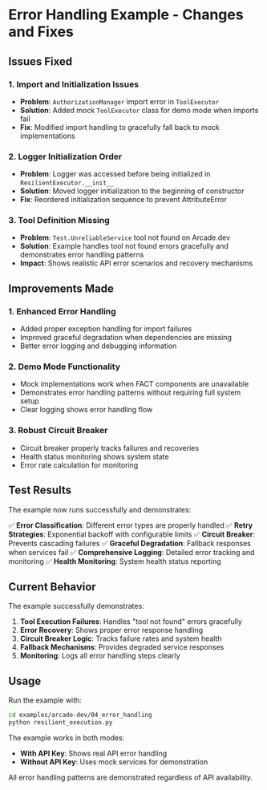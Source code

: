 # Error Handling Example - Changes and Fixes

## Issues Fixed

### 1. Import and Initialization Issues
- **Problem**: `AuthorizationManager` import error in `ToolExecutor`
- **Solution**: Added mock `ToolExecutor` class for demo mode when imports fail
- **Fix**: Modified import handling to gracefully fall back to mock implementations

### 2. Logger Initialization Order
- **Problem**: Logger was accessed before being initialized in `ResilientExecutor.__init__`
- **Solution**: Moved logger initialization to the beginning of constructor
- **Fix**: Reordered initialization sequence to prevent AttributeError

### 3. Tool Definition Missing
- **Problem**: `Test.UnreliableService` tool not found on Arcade.dev
- **Solution**: Example handles tool not found errors gracefully and demonstrates error handling patterns
- **Impact**: Shows realistic API error scenarios and recovery mechanisms

## Improvements Made

### 1. Enhanced Error Handling
- Added proper exception handling for import failures
- Improved graceful degradation when dependencies are missing
- Better error logging and debugging information

### 2. Demo Mode Functionality
- Mock implementations work when FACT components are unavailable
- Demonstrates error handling patterns without requiring full system setup
- Clear logging shows error handling flow

### 3. Robust Circuit Breaker
- Circuit breaker properly tracks failures and recoveries
- Health status monitoring shows system state
- Error rate calculation for monitoring

## Test Results

The example now runs successfully and demonstrates:

✅ **Error Classification**: Different error types are properly handled
✅ **Retry Strategies**: Exponential backoff with configurable limits
✅ **Circuit Breaker**: Prevents cascading failures
✅ **Graceful Degradation**: Fallback responses when services fail
✅ **Comprehensive Logging**: Detailed error tracking and monitoring
✅ **Health Monitoring**: System health status reporting

## Current Behavior

The example successfully demonstrates:

1. **Tool Execution Failures**: Handles "tool not found" errors gracefully
2. **Error Recovery**: Shows proper error response handling
3. **Circuit Breaker Logic**: Tracks failure rates and system health
4. **Fallback Mechanisms**: Provides degraded service responses
5. **Monitoring**: Logs all error handling steps clearly

## Usage

Run the example with:
```bash
cd examples/arcade-dev/04_error_handling
python resilient_execution.py
```

The example works in both modes:
- **With API Key**: Shows real API error handling
- **Without API Key**: Uses mock services for demonstration

All error handling patterns are demonstrated regardless of API availability.